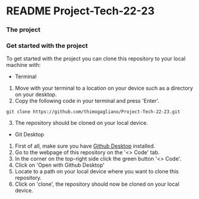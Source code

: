# README Project-Tech-22-23

### The project


### Get started with the project

To get started with the project you can clone this repository to your local machine with:

- Terminal
1. Move with your terminal to a location on your device such as a directory on your desktop.
2. Copy the following code in your terminal and press 'Enter'. 
```
git clone https://github.com/thimogagliano/Project-Tech-22-23.git
```
3. The repository should be cloned on your local device.

- Git Desktop
1. First of all, make sure you have [Github Desktop](https://desktop.github.com/) installed.
2. Go to the webpage of this repository on the '<> Code' tab.
3. In the corner on the top-right side click the green button '<> Code'.
4. Click on 'Open with Github Desktop'
5. Locate to a path on your local device where you want to clone this repository.
6. Click on 'clone', the repository should now be cloned on your local device.

### 

